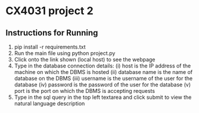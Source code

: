 # CX4031 project 2

## Instructions for Running

1. pip install -r requirements.txt
2. Run the main file using python project.py
3. Click onto the link shown (local host) to see the webpage
4. Type in the database connection details:
   (i) host is the IP address of the machine on which the DBMS is hosted
   (ii) database name is the name of database on the DBMS
   (iii) username is the username of the user for the database
   (iv) password is the password of the user for the database
   (v) port is the port on which the DBMS is accepting requests
5. Type in the sql query in the top left textarea and click submit to view the natural language description
